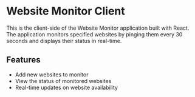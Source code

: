# Website Monitor Client

This is the client-side of the Website Monitor application built with React. The application monitors specified websites by pinging them every 30 seconds and displays their status in real-time.

## Features

- Add new websites to monitor
- View the status of monitored websites
- Real-time updates on website availability
